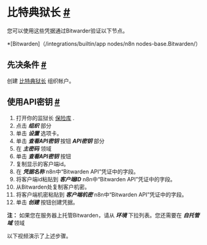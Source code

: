 


 比特典狱长
 [#](#bitwarden "永久链接")
=============================================



 您可以使用这些凭据通过Bitwarder验证以下节点。
 


*[Bitwarden]（/integrations/builtin/app nodes/n8n nodes-base.Bitwarden/）



 先决条件
 [#](#先决条件 "永久链接")
-----------------------------------------------------



 创建
 [比特典狱长](https://vault.bitwarden.com/#/register?org=teams) 
 组织帐户。
 



 使用API密钥
 [#](#使用api键 "永久链接")
-----------------------------------------------------


1. 打开你的监狱长
 [保险库](https://vault.bitwarden.com/) 
 .
2. 点击
 ***组织***
 部分
3. 单击
 ***设置***
 选项卡。
4. 单击
 ***查看API密钥***
 按钮
 ***API密钥***
 部分
5. 在
 ***主密码***
 领域
6. 单击
 ***查看API密钥***
 按钮
7. 复制显示的客户端id。
8. 在
 ***凭据名称***
 n8n中“Bitwarden API”凭证中的字段。
9. 将客户端id粘贴到
 ***客户端ID***
 n8n中“Bitwarden API”凭证中的字段。
10. 从Bitwarden处复制客户机密。
11. 将客户端机密粘贴到
 ***客户端机密***
 n8n中“Bitwarden API”凭证中的字段。
12. 单击
 ***创建***
 按钮创建凭据。



**注：**
 如果您在服务器上托管Bitwarden，请从
 ***环境***
 下拉列表。您还需要在
 ***自托管域***
 领域
 



 以下视频演示了上述步骤。
 









